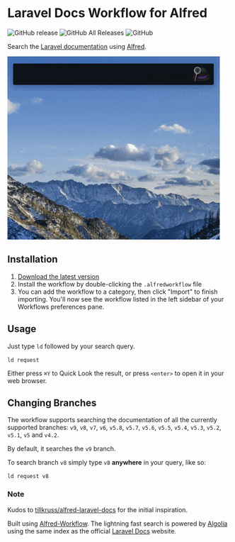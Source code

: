 # Laravel Docs Workflow for Alfred

![GitHub release](https://img.shields.io/github/release/techouse/alfred-laravel-docs.svg)
![GitHub All Releases](https://img.shields.io/github/downloads/techouse/alfred-laravel-docs/total.svg)
![GitHub](https://img.shields.io/github/license/techouse/alfred-laravel-docs.svg)

Search the [Laravel documentation](https://laravel.com/docs) using [Alfred](https://www.alfredapp.com/).

![demo](demo.gif)

## Installation

1. [Download the latest version](https://github.com/techouse/alfred-laravel-docs/releases/latest)
2. Install the workflow by double-clicking the `.alfredworkflow` file
3. You can add the workflow to a category, then click "Import" to finish importing. You'll now see the workflow listed in the left sidebar of your Workflows preferences pane.

## Usage

Just type `ld` followed by your search query.

```
ld request
```

Either press `⌘Y` to Quick Look the result, or press `<enter>` to open it in your web browser.

## Changing Branches

The workflow supports searching the documentation of all the currently supported branches: `v9`, `v8`, `v7`, `v6`, `v5.8`, `v5.7`, `v5.6`, `v5.5`, `v5.4`, `v5.3`, `v5.2`, `v5.1`, `v5` and `v4.2`.

By default, it searches the `v9` branch. 

To search branch `v8` simply type `v8` **anywhere** in your query, like so:
```
ld request v8
```

### Note

Kudos to [tillkruss/alfred-laravel-docs](https://github.com/tillkruss/alfred-laravel-docs) for the initial inspiration.

Built using [Alfred-Workflow](https://github.com/deanishe/alfred-workflow).
The lightning fast search is powered by [Algolia](https://www.algolia.com) using the same index as the official [Laravel Docs](https://laravel.com/docs/) website.